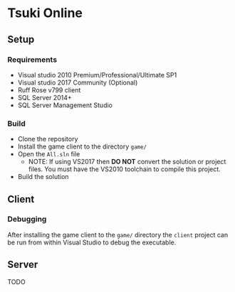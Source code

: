 # Tsuki Online

## Setup
### Requirements
- Visual studio 2010 Premium/Professional/Ultimate SP1
- Visual studio 2017 Community (Optional)
- Ruff Rose v799 client
- SQL Server 2014+
- SQL Server Management Studio

### Build
- Clone the repository
- Install the game client to the directory `game/`
- Open the `All.sln` file
    - NOTE: If using VS2017 then **DO NOT** convert the solution or project files. You must have the VS2010 toolchain to compile this project.
- Build the solution

## Client
### Debugging
After installing the game client to the `game/` directory the `client` project can be run from within Visual Studio to debug the executable.

## Server
TODO